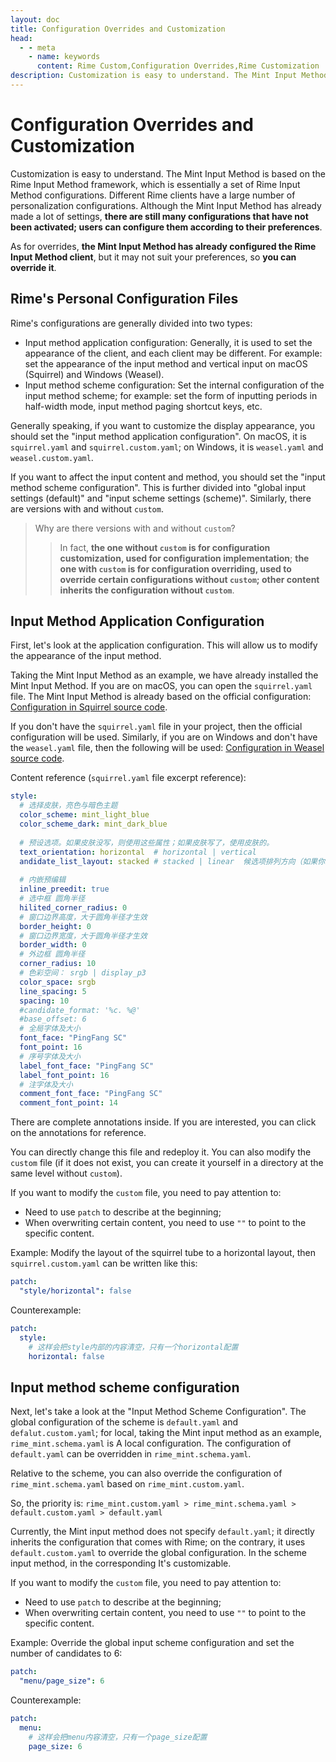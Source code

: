 ```yaml
---
layout: doc
title: Configuration Overrides and Customization
head:
  - - meta
    - name: keywords
      content: Rime Custom,Configuration Overrides,Rime Customization
description: Customization is easy to understand. The Mint Input Method is based on the Rime Input Method framework, which is essentially a set of Rime Input Method configurations. Different Rime clients have a large number of personalization configurations. Although the Mint Input Method has already made a lot of settings, there are still many configurations that have not been activated; users can configure them according to their preferences.
---
```

# Configuration Overrides and Customization
Customization is easy to understand. The Mint Input Method is based on the Rime Input Method framework, which is essentially a set of Rime Input Method configurations. Different Rime clients have a large number of personalization configurations. Although the Mint Input Method has already made a lot of settings, **there are still many configurations that have not been activated; users can configure them according to their preferences**.

As for overrides, **the Mint Input Method has already configured the Rime Input Method client**, but it may not suit your preferences, so **you can override it**.

## Rime's Personal Configuration Files
Rime's configurations are generally divided into two types:
- Input method application configuration: Generally, it is used to set the appearance of the client, and each client may be different. For example: set the appearance of the input method and vertical input on macOS (Squirrel) and Windows (Weasel).
- Input method scheme configuration: Set the internal configuration of the input method scheme; for example: set the form of inputting periods in half-width mode, input method paging shortcut keys, etc.

Generally speaking, if you want to customize the display appearance, you should set the "input method application configuration". On macOS, it is `squirrel.yaml` and `squirrel.custom.yaml`; on Windows, it is `weasel.yaml` and `weasel.custom.yaml`.

If you want to affect the input content and method, you should set the "input method scheme configuration". This is further divided into "global input settings (default)" and "input scheme settings (scheme)". Similarly, there are versions with and without `custom`.

> Why are there versions with and without `custom`?
>> In fact, **the one without `custom` is for configuration customization, used for configuration implementation**; **the one with `custom` is for configuration overriding, used to override certain configurations without `custom`; other content inherits the configuration without `custom`**.

## Input Method Application Configuration
First, let's look at the application configuration. This will allow us to modify the appearance of the input method.

Taking the Mint Input Method as an example, we have already installed the Mint Input Method. If you are on macOS, you can open the `squirrel.yaml` file. The Mint Input Method is already based on the official configuration: [Configuration in Squirrel source code](https://github.com/rime/squirrel/blob/master/data/squirrel.yaml).

If you don't have the `squirrel.yaml` file in your project, then the official configuration will be used. Similarly, if you are on Windows and don't have the `weasel.yaml` file, then the following will be used: [Configuration in Weasel source code](https://github.com/rime/weasel/blob/master/output/data/weasel.yaml).

Content reference (`squirrel.yaml` file excerpt reference):
```yaml
style:
  # 选择皮肤，亮色与暗色主题
  color_scheme: mint_light_blue
  color_scheme_dark: mint_dark_blue
  
  # 预设选项。如果皮肤没写，则使用这些属性；如果皮肤写了，使用皮肤的。
  text_orientation: horizontal  # horizontal | vertical
  andidate_list_layout: stacked # stacked | linear  候选项排列方向（如果你想调整为横屏，可以调整这个）
  
  # 内嵌预编辑
  inline_preedit: true
  # 选中框 圆角半径
  hilited_corner_radius: 0
  # 窗口边界高度，大于圆角半径才生效
  border_height: 0
  # 窗口边界宽度，大于圆角半径才生效
  border_width: 0
  # 外边框 圆角半径
  corner_radius: 10
  # 色彩空间： srgb | display_p3
  color_space: srgb
  line_spacing: 5
  spacing: 10
  #candidate_format: '%c. %@'
  #base_offset: 6
  # 全局字体及大小
  font_face: "PingFang SC"
  font_point: 16
  # 序号字体及大小
  label_font_face: "PingFang SC"
  label_font_point: 16
  # 注字体及大小
  comment_font_face: "PingFang SC"
  comment_font_point: 14
```
There are complete annotations inside. If you are interested, you can click on the annotations for reference.

You can directly change this file and redeploy it. You can also modify the `custom` file (if it does not exist, you can create it yourself in a directory at the same level without `custom`).

If you want to modify the `custom` file, you need to pay attention to:
- Need to use `patch` to describe at the beginning;
- When overwriting certain content, you need to use `""` to point to the specific content.

Example: Modify the layout of the squirrel tube to a horizontal layout, then `squirrel.custom.yaml` can be written like this:
```yaml
patch:
  "style/horizontal": false
```
Counterexample:
```yaml
patch:
  style:
    # 这样会把style内部的内容清空，只有一个horizontal配置
    horizontal: false
```

## Input method scheme configuration

Next, let's take a look at the "Input Method Scheme Configuration". The global configuration of the scheme is `default.yaml` and `defalut.custom.yaml`; for local, taking the Mint input method as an example, `rime_mint.schema.yaml` is A local configuration. The configuration of `default.yaml` can be overridden in `rime_mint.schema.yaml`.

Relative to the scheme, you can also override the configuration of `rime_mint.schema.yaml` based on `rime_mint.custom.yaml`.

So, the priority is:
`rime_mint.custom.yaml > rime_mint.schema.yaml > default.custom.yaml > default.yaml`

Currently, the Mint input method does not specify `default.yaml`; it directly inherits the configuration that comes with Rime; on the contrary, it uses `default.custom.yaml` to override the global configuration. In the scheme input method, in the corresponding It's customizable.

If you want to modify the `custom` file, you need to pay attention to:
- Need to use `patch` to describe at the beginning;
- When overwriting certain content, you need to use `""` to point to the specific content.

Example: Override the global input scheme configuration and set the number of candidates to 6:
```yaml
patch:
  "menu/page_size": 6
```
Counterexample:
```yaml
patch:
  menu:
    # 这样会把menu内容清空，只有一个page_size配置
    page_size: 6
```